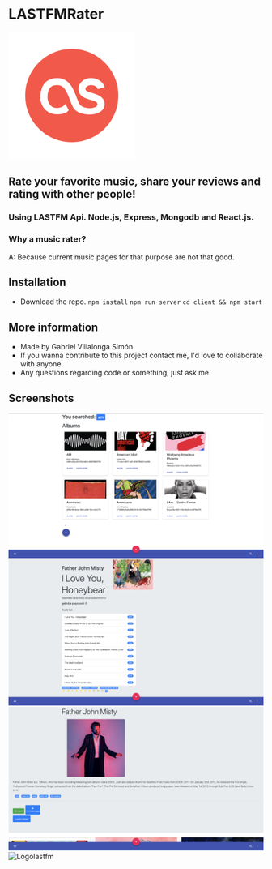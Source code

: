 # LASTFMRater

<img src="./client/src/logo.png" alt="Logolastfm" width="250" height="250">

## Rate your favorite music, share your reviews and rating with other people!

### Using LASTFM Api. Node.js, Express, Mongodb and React.js.

### Why a music rater?

A: Because current music pages for that purpose are not that good.

## Installation

- Download the repo.
  `npm install`
  `npm run server`
  `cd client && npm start`

## More information

- Made by Gabriel Villalonga Simón
- If you wanna contribute to this project contact me, I'd love to collaborate with anyone.
- Any questions regarding code or something, just ask me.

## Screenshots

<img src="./capture1.png" alt="Logolastfm" width="600" >
<img src="./capture2.png" alt="Logolastfm" width="600" >
<img src="./capture3.png" alt="Logolastfm" width="600" >
<img src="./capture4.png" alt="Logolastfm" width="600" >
